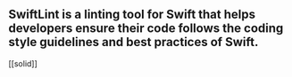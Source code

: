 ##  SwiftLint is a linting tool for Swift that helps developers ensure their code follows the coding style guidelines and best practices of Swift.
[[solid]]